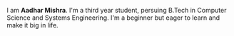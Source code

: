 I am **Aadhar Mishra**. I'm a third year student, persuing B.Tech in Computer Science and Systems Engineering. I'm a beginner but eager to learn and make it big in life.
